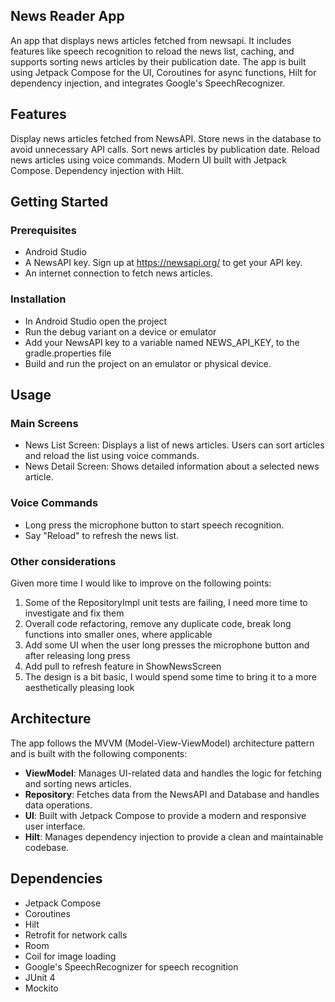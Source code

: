 ## News Reader App
An app that displays news articles fetched from newsapi. It includes features like speech recognition to reload the news list, caching, and supports 
sorting news articles by their publication date. The app is built using Jetpack Compose for the UI, Coroutines for async functions, 
Hilt for dependency injection, and integrates Google's SpeechRecognizer.

## Features
Display news articles fetched from NewsAPI.
Store news in the database to avoid unnecessary API calls.
Sort news articles by publication date.
Reload news articles using voice commands.
Modern UI built with Jetpack Compose.
Dependency injection with Hilt.

## Getting Started
### Prerequisites
- Android Studio
- A NewsAPI key. Sign up at https://newsapi.org/ to get your API key.
- An internet connection to fetch news articles.
### Installation
- In Android Studio open the project
- Run the debug variant on a device or emulator
- Add your NewsAPI key to a variable named NEWS_API_KEY, to the gradle.properties file
- Build and run the project on an emulator or physical device.

## Usage
### Main Screens
- News List Screen: Displays a list of news articles. Users can sort articles and reload the list using voice commands.
- News Detail Screen: Shows detailed information about a selected news article.
### Voice Commands
- Long press the microphone button to start speech recognition.
- Say "Reload" to refresh the news list.
### Other considerations
Given more time I would like to improve on the following points:
1. Some of the RepositoryImpl unit tests are failing, I need more time to investigate and fix them
2. Overall code refactoring, remove any duplicate code, break long functions into smaller ones, where applicable
3. Add some UI when the user long presses the microphone button and after releasing long press
4. Add pull to refresh feature in ShowNewsScreen
5. The design is a bit basic, I would spend some time to bring it to a more aesthetically pleasing look 

## Architecture
The app follows the MVVM (Model-View-ViewModel) architecture pattern and is built with the following components:

- **ViewModel**: Manages UI-related data and handles the logic for fetching and sorting news articles.
- **Repository**: Fetches data from the NewsAPI and Database and handles data operations.
- **UI**: Built with Jetpack Compose to provide a modern and responsive user interface.
- **Hilt**: Manages dependency injection to provide a clean and maintainable codebase.

## Dependencies
- Jetpack Compose
- Coroutines
- Hilt
- Retrofit for network calls
- Room
- Coil for image loading
- Google's SpeechRecognizer for speech recognition
- JUnit 4
- Mockito
